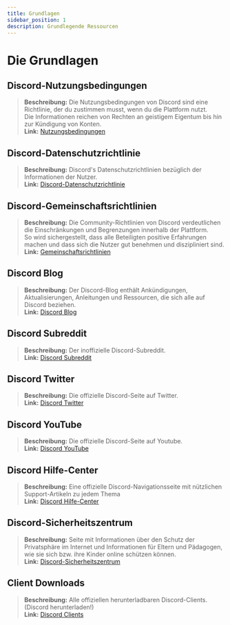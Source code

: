 ```yaml
---
title: Grundlagen
sidebar_position: 1
description: Grundlegende Ressourcen
---
```


# Die Grundlagen

## Discord-Nutzungsbedingungen

> **Beschreibung:** Die Nutzungsbedingungen von Discord sind eine Richtlinie, der du zustimmen musst, wenn du die Plattform nutzt.   <br/>
Die Informationen reichen von Rechten an geistigem Eigentum bis hin zur Kündigung von Konten.   <br/>
**Link:** [Nutzungsbedingungen](https://dis.gd/terms)

## Discord-Datenschutzrichtlinie

> **Beschreibung:** Discord's Datenschutzrichtlinien bezüglich der Informationen der Nutzer.  <br/>
**Link:** [Discord-Datenschutzrichtlinie](https://discord.com/privacy)

## Discord-Gemeinschaftsrichtlinien

> **Beschreibung:** Die Community-Richtlinien von Discord verdeutlichen die Einschränkungen und Begrenzungen innerhalb der Plattform.   <br/>
So wird sichergestellt, dass alle Beteiligten positive Erfahrungen machen und dass sich die Nutzer gut benehmen und diszipliniert sind.   <br/>
**Link:** [Gemeinschaftsrichtlinien](https://dis.gd/guidelines)

## Discord Blog

> **Beschreibung:** Der Discord-Blog enthält Ankündigungen, Aktualisierungen, Anleitungen und Ressourcen, die sich alle auf Discord beziehen.   <br/>
**Link:** [Discord Blog](https://discord.com/blog)
 
## Discord Subreddit

> **Beschreibung:** Der inoffizielle Discord-Subreddit.   <br/>
**Link:** [Discord Subreddit](https://www.reddit.com/r/discordapp/)

## Discord Twitter

> **Beschreibung:** Die offizielle Discord-Seite auf Twitter.   <br/>
**Link:** [Discord Twitter](https://twitter.com/discord)

## Discord YouTube

> **Beschreibung:**  Die offizielle Discord-Seite auf Youtube.   <br/>
**Link:** [Discord YouTube](https://www.youtube.com/c/discord)

## Discord Hilfe-Center

> **Beschreibung:** Eine offizielle Discord-Navigationsseite mit nützlichen Support-Artikeln zu jedem Thema   <br/>
**Link:** [Discord Hilfe-Center](https://support.discord.com)

## Discord-Sicherheitszentrum

> **Beschreibung:** Seite mit Informationen über den Schutz der Privatsphäre im Internet und Informationen für Eltern und Pädagogen, wie sie sich bzw. ihre Kinder online schützen können.  <br/>
**Link:** [Discord-Sicherheitszentrum](https://discord.com/safety)

## Client Downloads

> **Beschreibung:** Alle offiziellen herunterladbaren Discord-Clients. (Discord herunterladen!)   <br/>
**Link:** [Discord Clients](https://discord.com/download)
